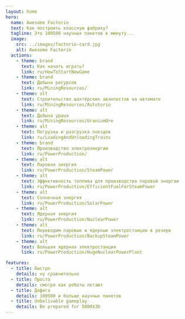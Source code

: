 ```yaml
---
layout: home
hero:
  name: Awesome Factorio
  text: Как построить классную фабрику?
  tagline: Это 100500 научных пакетов в минуту...
  image:
    src: ../images/factorio-card.jpg
    alt: Awesome Factorio
  actions:
    - theme: brand
      text: Как начать играть?
      link: ru/HowToStartNewGame
    - theme: brand
      text: Добыча ресурсов
      link: ru/MiningResources/
    - theme: alt
      text: Строительство шахтёрских аванпостов на автомате
      link: ru/MiningResources/Autotorio
    - theme: alt
      text: Добыча урана
      link: ru/MiningResources/UraniumOre
    - theme: alt
      text: Погрузка и разгрузка поездов
      link: ru/LoadingAndUnloadingTrains
    - theme: brand
      text: Производство электроэнергии
      link: ru/PowerProduction/
    - theme: alt
      text: Паровая энергия
      link: ru/PowerProduction/SteamPower
    - theme: alt
      text: Эффективность топлива для производства паровой энергии
      link: ru/PowerProduction/EfficientFuelForSteamPower
    - theme: alt
      text: Солнечная энергия
      link: ru/PowerProduction/SolarPower
    - theme: alt
      text: Ядерная энергия
      link: ru/PowerProduction/NuclearPower
    - theme: alt
      text: Переводим паровые и ядерные электростанции в резерв
      link: ru/PowerProduction/BackupSteamPower
    - theme: alt
      text: Большая ядерная электростанция
      link: ru/PowerProduction/HugeNuclearPowerPlant

features:
  - title: Быстро
    details: ну сравнительно
  - title: Просто
    details: смотря как роботы летают
  - title: Дофига
    details: 100500 и больше научных пакетов
  - title: Unbelivable gameplay
    details: Be prepared for 5800X3D
---
```

